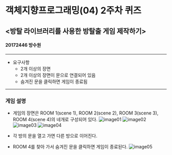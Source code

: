 # 객체지향프로그래밍(04) 2주차 퀴즈
## <방탈 라이브러리를 사용한 방탈출 게임 제작하기>
#### 20172446 방수원
---
* 요구사항
  * 2개 이상의 장면
  * 2개 이상의 장면이 문으로 연결되어 있음
  * 숨겨진 문을 클릭하면 게임이 종료됨
---
### 게임 설명
* 게임의 장면은 ROOM 1(scene 1), ROOM 2(scene 2), ROOM 3(scene 3), ROOM 4(scene 4)의 네개로 구성되어 있다.
![image01](https://user-images.githubusercontent.com/71219404/93020138-8b991400-f616-11ea-8680-1b9a0a34b6cc.png)
![image02](https://user-images.githubusercontent.com/71219404/93020142-8dfb6e00-f616-11ea-88d2-e2688a1d3943.png)
![image03](https://user-images.githubusercontent.com/71219404/93020145-8e940480-f616-11ea-82cd-49713ad1e99c.png)
![image04](https://user-images.githubusercontent.com/71219404/93020147-8e940480-f616-11ea-8862-dedcc9917fa9.png)

* 각 방의 문을 열고 가면 다른 방으로 이어진다.

* ROOM 4를 찾아 가서 숨겨진 문을 클릭하면 게임이 종료된다.
![image05](https://user-images.githubusercontent.com/71219404/93020254-eb8fba80-f616-11ea-8fe0-debe7d8d0de3.png)

